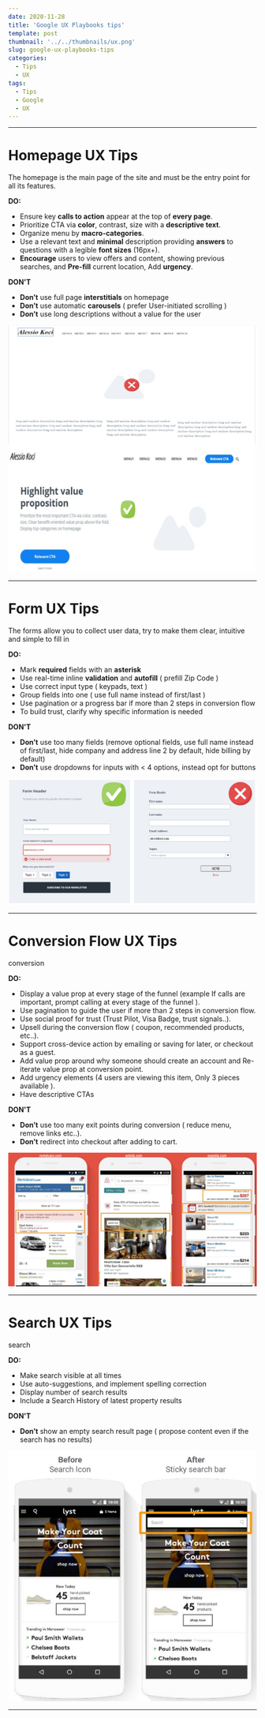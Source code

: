 ```yaml
---
date: 2020-11-28
title: 'Google UX Playbooks tips'
template: post
thumbnail: '../../thumbnails/ux.png'
slug: google-ux-playbooks-tips
categories:
  - Tips
  - UX
tags:
  - Tips
  - Google
  - UX
---
```



----

# Homepage UX Tips

The homepage is the main page of the site and must be the entry point for all its features.

**DO:**

- Ensure key **calls to action** appear at the top of **every page**.
- Prioritize CTA via **color**, contrast, size with a **descriptive text**.
- Organize menu by **macro-categories**.
- Use a relevant text and **minimal** description providing **answers** to questions with a legible **font sizes** (16px+).
- **Encourage** users to view offers and content, showing previous searches, and **Pre-fill** current location, Add **urgency**.


**DON'T**

- **Don’t** use full page **interstitials** on homepage
- **Don’t** use automatic **carousels** ( prefer User-initiated scrolling )
- **Don’t** use long descriptions without a value for the user

![Homepage](images/homepage.jpg)


----

# Form UX Tips

The forms allow you to collect user data, try to make them clear, intuitive and simple to fill in

**DO:**

- Mark **required** fields with an **asterisk** 
- Use real-time inline **validation** and **autofill** ( prefill Zip Code )
- Use correct input type ( keypads, text )
- Group fields into one ( use full name instead of first/last )
- Use pagination or a progress bar if more than 2 steps in conversion flow
- To build trust, clarify why specific information is needed

**DON'T**

- **Don’t** use too many fields (remove optional fields, use full name instead of first/last, hide company and address line 2 by default, hide billing by default) 
- **Don’t** use dropdowns for inputs with < 4 options, instead opt for buttons

![form ](images/form.jpg)


----

# Conversion Flow UX Tips

conversion

**DO:**

- Display a value prop at every stage of the funnel (example If calls are important, prompt calling at every stage of the funnel ).
- Use pagination to guide the user if more than 2 steps in conversion flow.
- Use social proof for trust (Trust Pilot, Visa Badge, trust signals..).
- Upsell during the conversion flow ( coupon, recommended products, etc..).
- Support cross-device action by emailing or saving for later, or checkout as a guest.
- Add value prop around why someone should create an account and Re-iterate value prop at conversion point.
- Add urgency elements (4 users are viewing this item, Only 3 pieces available ).
- Have descriptive CTAs

**DON'T**

- **Don’t** use too many exit points during conversion ( reduce menu, remove links etc..).
- **Don’t** redirect into checkout after adding to cart.


![conversion ](images/conversion.jpg)

----

# Search UX Tips

search

**DO:**

- Make search visible at all times
- Use auto-suggestions, and implement spelling correction
- Display number of search results
- Include a Search History of latest property results

**DON'T**

- **Don’t** show an empty search result page ( propose content even if the search has no results)


![search](images/search.jpg)

----
